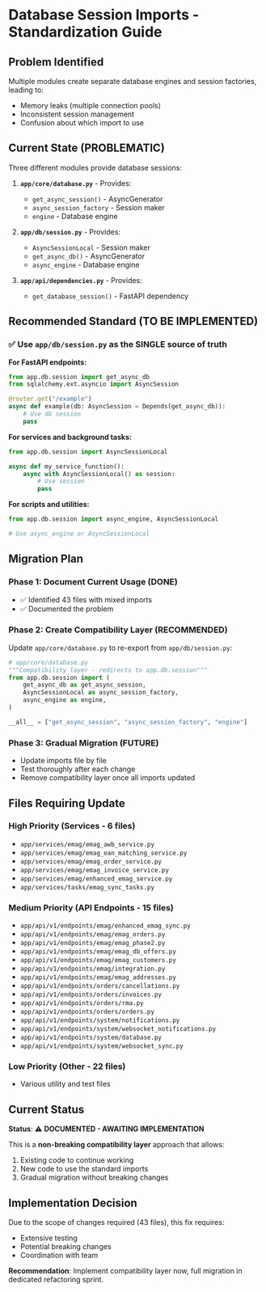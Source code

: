 # Database Session Imports - Standardization Guide

## Problem Identified

Multiple modules create separate database engines and session factories, leading to:
- Memory leaks (multiple connection pools)
- Inconsistent session management
- Confusion about which import to use

## Current State (PROBLEMATIC)

Three different modules provide database sessions:

1. **`app/core/database.py`** - Provides:
   - `get_async_session()` - AsyncGenerator
   - `async_session_factory` - Session maker
   - `engine` - Database engine

2. **`app/db/session.py`** - Provides:
   - `AsyncSessionLocal` - Session maker
   - `get_async_db()` - AsyncGenerator
   - `async_engine` - Database engine

3. **`app/api/dependencies.py`** - Provides:
   - `get_database_session()` - FastAPI dependency

## Recommended Standard (TO BE IMPLEMENTED)

### ✅ Use `app/db/session.py` as the SINGLE source of truth

**For FastAPI endpoints:**
```python
from app.db.session import get_async_db
from sqlalchemy.ext.asyncio import AsyncSession

@router.get("/example")
async def example(db: AsyncSession = Depends(get_async_db)):
    # Use db session
    pass
```

**For services and background tasks:**
```python
from app.db.session import AsyncSessionLocal

async def my_service_function():
    async with AsyncSessionLocal() as session:
        # Use session
        pass
```

**For scripts and utilities:**
```python
from app.db.session import async_engine, AsyncSessionLocal

# Use async_engine or AsyncSessionLocal
```

## Migration Plan

### Phase 1: Document Current Usage (DONE)
- ✅ Identified 43 files with mixed imports
- ✅ Documented the problem

### Phase 2: Create Compatibility Layer (RECOMMENDED)
Update `app/core/database.py` to re-export from `app/db/session.py`:

```python
# app/core/database.py
"""Compatibility layer - redirects to app.db.session"""
from app.db.session import (
    get_async_db as get_async_session,
    AsyncSessionLocal as async_session_factory,
    async_engine as engine,
)

__all__ = ["get_async_session", "async_session_factory", "engine"]
```

### Phase 3: Gradual Migration (FUTURE)
- Update imports file by file
- Test thoroughly after each change
- Remove compatibility layer once all imports updated

## Files Requiring Update

### High Priority (Services - 6 files)
- `app/services/emag/emag_awb_service.py`
- `app/services/emag/emag_ean_matching_service.py`
- `app/services/emag/emag_order_service.py`
- `app/services/emag/emag_invoice_service.py`
- `app/services/emag/enhanced_emag_service.py`
- `app/services/tasks/emag_sync_tasks.py`

### Medium Priority (API Endpoints - 15 files)
- `app/api/v1/endpoints/emag/enhanced_emag_sync.py`
- `app/api/v1/endpoints/emag/emag_orders.py`
- `app/api/v1/endpoints/emag/emag_phase2.py`
- `app/api/v1/endpoints/emag/emag_db_offers.py`
- `app/api/v1/endpoints/emag/emag_customers.py`
- `app/api/v1/endpoints/emag/integration.py`
- `app/api/v1/endpoints/emag/emag_addresses.py`
- `app/api/v1/endpoints/orders/cancellations.py`
- `app/api/v1/endpoints/orders/invoices.py`
- `app/api/v1/endpoints/orders/rma.py`
- `app/api/v1/endpoints/orders/orders.py`
- `app/api/v1/endpoints/system/notifications.py`
- `app/api/v1/endpoints/system/websocket_notifications.py`
- `app/api/v1/endpoints/system/database.py`
- `app/api/v1/endpoints/system/websocket_sync.py`

### Low Priority (Other - 22 files)
- Various utility and test files

## Current Status

**Status**: ⚠️ **DOCUMENTED - AWAITING IMPLEMENTATION**

This is a **non-breaking compatibility layer** approach that allows:
1. Existing code to continue working
2. New code to use the standard imports
3. Gradual migration without breaking changes

## Implementation Decision

Due to the scope of changes required (43 files), this fix requires:
- Extensive testing
- Potential breaking changes
- Coordination with team

**Recommendation**: Implement compatibility layer now, full migration in dedicated refactoring sprint.
